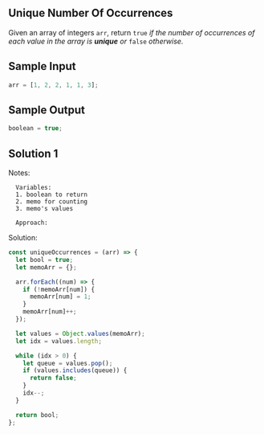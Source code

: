 ## Unique Number Of Occurrences

Given an array of integers `arr`, return `true` _if the number of occurrences of each value in the array is **unique** or_ `false` _otherwise._

## Sample Input

```js
arr = [1, 2, 2, 1, 1, 3];
```

## Sample Output

```js
boolean = true;
```

## Solution 1

Notes:

```
  Variables:
  1. boolean to return
  2. memo for counting
  3. memo's values

  Approach:
```

Solution:

```js
const uniqueOccurrences = (arr) => {
  let bool = true;
  let memoArr = {};

  arr.forEach((num) => {
    if (!memoArr[num]) {
      memoArr[num] = 1;
    }
    memoArr[num]++;
  });

  let values = Object.values(memoArr);
  let idx = values.length;

  while (idx > 0) {
    let queue = values.pop();
    if (values.includes(queue)) {
      return false;
    }
    idx--;
  }

  return bool;
};
```
